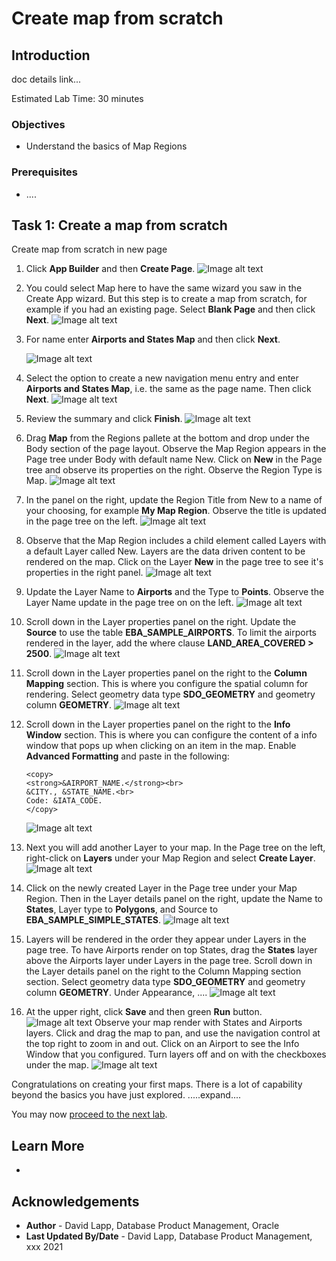 # Create map from scratch


## Introduction

doc details link...

Estimated Lab Time: 30 minutes

### Objectives

* Understand the basics of Map Regions

### Prerequisites

* ....


## Task 1: Create a map from scratch

Create map from scratch in new page

1. Click **App Builder** and then **Create Page**. 
![Image alt text](images/create-map-15.png)

2. You could select Map here to have the same wizard you saw in the Create App wizard. But this step is to create a map from scratch, for example if you had an existing page. Select **Blank Page** and then click **Next**. 
![Image alt text](images/create-map-16.png)

3. For name enter **Airports and States Map** and then click **Next**. 

   ![Image alt text](images/create-map-16a.png)

4. Select the option to create a new navigation menu entry and enter **Airports and States Map**, i.e. the same as the page name. Then click **Next**.
![Image alt text](images/create-map-17.png)

4. Review the summary and click **Finish**.
![Image alt text](images/create-map-18.png)

5. Drag **Map** from the Regions pallete at the bottom and drop under the Body section of the page layout. Observe the Map Region appears in the Page tree under Body with default name New. Click on **New** in the Page tree and observe its properties on the right.  Observe the Region Type is Map.
    ![Image alt text](images/create-map-19.png)

6. In the panel on the right, update the Region Title from New to a name of your choosing, for example **My Map Region**. Observe the title is updated in the page tree on the left.
![Image alt text](images/create-map-21.png)

7. Observe that the Map Region includes a child element called Layers with a default Layer called New. Layers are the data driven content to be rendered on the map. Click on the Layer **New** in the page tree to see it's properties in the right panel.
![Image alt text](images/create-map-22.png)

8. Update the Layer Name to **Airports** and the Type to **Points**. Observe the Layer Name update in the page tree on on the left.
![Image alt text](images/create-map-23.png)

9. Scroll down in the Layer properties panel on the right. Update the **Source** to use the table **EBA\_SAMPLE\_AIRPORTS**. To limit the airports rendered in the layer, add the where clause **LAND\_AREA\_COVERED > 2500**.
![Image alt text](images/create-map-24.png)


10. Scroll down in the Layer properties panel on the right to the **Column Mapping** section. This is where you configure the spatial column for rendering. Select geometry data type **SDO\_GEOMETRY** and geometry column **GEOMETRY**.
![Image alt text](images/create-map-25.png)

11. Scroll down in the Layer properties panel on the right to the **Info Window** section. This is where you can configure the content of a info window that pops up when clicking on an item in the map. Enable **Advanced Formatting** and paste in the following:
    ```
    <copy>
    <strong>&AIRPORT_NAME.</strong><br>
    &CITY., &STATE_NAME.<br>
    Code: &IATA_CODE.
    </copy>
    ```
    ![Image alt text](images/create-map-25a.png)

12.   Next you will add another Layer to your map. In the Page tree on the left, right-click on **Layers** under your Map Region and select **Create Layer**.  
![Image alt text](images/create-map-26.png)

13.  Click on the newly created Layer in the Page tree under your Map Region. Then in the Layer details panel on the right, update the Name to **States**, Layer type to **Polygons**, and Source to **EBA\_SAMPLE\_SIMPLE\_STATES**.
![Image alt text](images/create-map-27.png)

14.  Layers will be rendered in the order they appear under Layers in the page tree. To have Airports render on top States, drag the **States** layer above the Airports layer under Layers in the page tree. Scroll down in the Layer details panel on the right to the Column Mapping section section. Select geometry data type **SDO\_GEOMETRY** and geometry column **GEOMETRY**. Under Appearance, ....
![Image alt text](images/create-map-28.png)


15.   At the upper right, click **Save** and then green **Run** button.
![Image alt text](images/create-map-29.png)
Observe your map render with States and Airports layers. Click and drag the map to pan, and use the navigation control at the top right to zoom in and out. Click on an Airport to see the Info Window that you configured. Turn layers off and on with the checkboxes under the map.
![Image alt text](images/create-map-30.png)

Congratulations on creating your first maps. There is a lot of capability beyond the basics you have just explored. .....expand....  


You may now [proceed to the next lab](#next).

## Learn More
* 

## Acknowledgements
* **Author** - David Lapp, Database Product Management, Oracle
* **Last Updated By/Date**  - David Lapp, Database Product Management, xxx 2021

